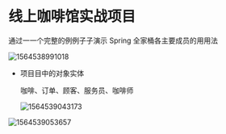 #             线上咖啡馆实战项目

通过⼀一个完整的例例⼦子演示 Spring 全家桶各主要成员的⽤用法

![1564538991018](D:\data\document\images\1564538991018.png)

- 项⽬目中的对象实体

  咖啡、订单、顾客、服务员、咖啡师

  ![1564539043173](D:\data\document\images\1564539043173.png)

![1564539053657](D:\data\document\images\1564539053657.png)

